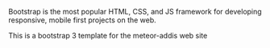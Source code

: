 Bootstrap is the most popular HTML, CSS, and JS framework for developing responsive, mobile first projects on the web.

This is a bootstrap 3 template for the meteor-addis web site

